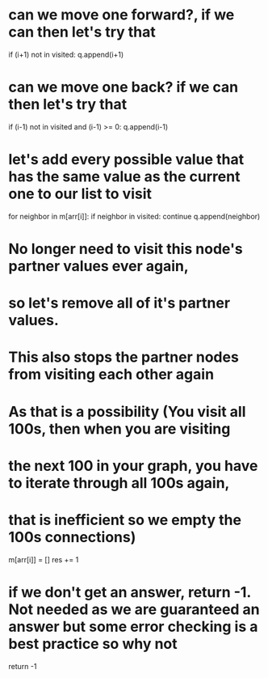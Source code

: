 # can we move one forward?, if we can then let's try that
if (i+1) not in visited:
q.append(i+1)
# can we move one back? if we can then let's try that
if (i-1) not in visited and (i-1) >= 0:
q.append(i-1)
​
# let's add every possible value that has the same value as the current one to our list to visit
for neighbor in m[arr[i]]:
if neighbor in visited:
continue
q.append(neighbor)
# No longer need to visit this node's partner values ever again,
# so let's remove all of it's partner values.
# This also stops the partner nodes from visiting each other again
# As that is a possibility (You visit all 100s, then when you are visiting
# the next 100 in your graph, you have to iterate through all 100s again,
# that is inefficient so we empty the 100s connections)
m[arr[i]] = []
res += 1
# if we don't get an answer, return -1. Not needed as we are guaranteed an answer but some error checking is a best practice so why not
return -1
